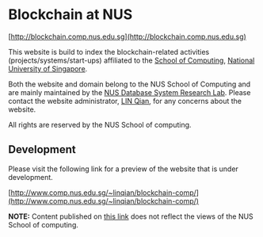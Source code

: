 # Blockchain at NUS #

[http://blockchain.comp.nus.edu.sg](http://blockchain.comp.nus.edu.sg)

This website is build to index the blockchain-related activities (projects/systems/start-ups) affiliated to the [School of Computing](http://www.comp.nus.edu.sg), [National University of Singapore](http://www.nus.edu.sg). 

Both the website and domain belong to the NUS School of Computing and are mainly maintained by the [NUS Database System Research Lab](http://www.comp.nus.edu.sg/~dbsystem/). Please contact the website administrator, [LIN Qian](http://www.comp.nus.edu.sg/~linqian/), for any concerns about the website. 

All rights are reserved by the NUS School of computing. 

## Development ##

Please visit the following link for a preview of the website that is under development. 

[http://www.comp.nus.edu.sg/~linqian/blockchain-comp/](http://www.comp.nus.edu.sg/~linqian/blockchain-comp/)

**NOTE:** Content published on [this link](http://www.comp.nus.edu.sg/~linqian/blockchain-comp/) does not reflect the views of the NUS School of computing. 
